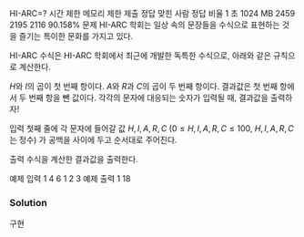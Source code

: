 HI-ARC=?
시간 제한	메모리 제한	제출	정답	맞힌 사람	정답 비율
1 초	1024 MB	2459	2195	2116	90.158%
문제
HI-ARC 학회는 일상 속의 문장들을 수식으로 표현하는 것을 즐기는 특이한 문화를 가지고 있다.

HI-ARC 수식은 HI-ARC 학회에서 최근에 개발한 독특한 수식으로, 아래와 같은 규칙으로 계산한다.

$H$와 $I$의 곱이 첫 번째 항이다.
$A$와 $R$과 $C$의 곱이 두 번째 항이다.
결과값은 첫 번째 항에서 두 번째 항을 뺀 값이다.
각각의 문자에 대응되는 숫자가 입력될 때, 결과값을 출력하자!

입력
첫째 줄에 각 문자에 들어갈 값 $H, I, A, R, C$ ($0 \leq H,I,A,R,C \leq 100$, $H,I,A,R,C$는 정수) 가 공백을 사이에 두고 순서대로 주어진다.

출력
수식을 계산한 결과값을 출력한다.

예제 입력 1 
4 6 1 2 3
예제 출력 1 
18

### Solution
구현